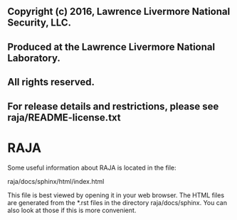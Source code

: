 ##
## Copyright (c) 2016, Lawrence Livermore National Security, LLC.
##
## Produced at the Lawrence Livermore National Laboratory.
##
## All rights reserved.
##
## For release details and restrictions, please see raja/README-license.txt
##


RAJA
=====

Some useful information about RAJA is located in the file:

raja/docs/sphinx/html/index.html

This file is best viewed by opening it in your web browser. The HTML
files are generated from the *.rst files in the directory raja/docs/sphinx.
You can also look at those if this is more convenient.

